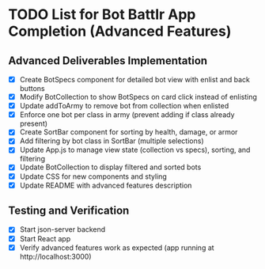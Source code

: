 # TODO List for Bot Battlr App Completion (Advanced Features)

## Advanced Deliverables Implementation
- [x] Create BotSpecs component for detailed bot view with enlist and back buttons
- [x] Modify BotCollection to show BotSpecs on card click instead of enlisting
- [x] Update addToArmy to remove bot from collection when enlisted
- [x] Enforce one bot per class in army (prevent adding if class already present)
- [x] Create SortBar component for sorting by health, damage, or armor
- [x] Add filtering by bot class in SortBar (multiple selections)
- [x] Update App.js to manage view state (collection vs specs), sorting, and filtering
- [x] Update BotCollection to display filtered and sorted bots
- [x] Update CSS for new components and styling
- [x] Update README with advanced features description

## Testing and Verification
- [x] Start json-server backend
- [x] Start React app
- [x] Verify advanced features work as expected (app running at http://localhost:3000)
